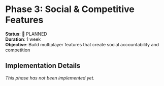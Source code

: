 # Phase 3: Social & Competitive Features

**Status**: 🔄 PLANNED  
**Duration**: 1 week  
**Objective**: Build multiplayer features that create social accountability and competition

## Implementation Details

*This phase has not been implemented yet.*